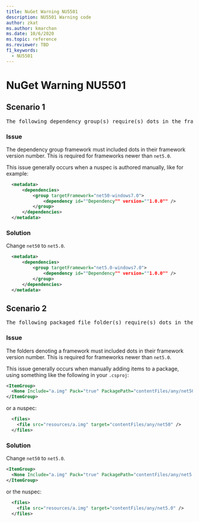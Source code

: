 ```yaml
---
title: NuGet Warning NU5501
description: NU5501 Warning code
author: zkat
ms.author: kmarchan
ms.date: 10/6/2020
ms.topic: reference
ms.reviewer: TBD
f1_keywords: 
  - NU5501
---
```


# NuGet Warning NU5501

## Scenario 1

<pre>The following dependency group(s) require(s) dots in the framework version: net50-windows7.0</pre>

### Issue

The dependency group framework must included dots in their framework version number. This is required for frameworks newer than `net5.0`.

This issue generally occurs when a nuspec is authored manually, like for example:

```xml
  <metadata>
      <dependencies>
          <group targetFramework="net50-windows7.0">
              <dependency id=""Dependency"" version=""1.0.0"" />
          </group>
      </dependencies>
  </metadata>
```

### Solution

Change `net50` to `net5.0`.

```xml
  <metadata>
      <dependencies>
          <group targetFramework="net5.0-windows7.0">
              <dependency id=""Dependency"" version=""1.0.0"" />
          </group>
      </dependencies>
  </metadata>
```

## Scenario 2

<pre>The following packaged file folder(s) require(s) dots in the framework version: contentFiles/any/net50/a.img. </pre>

### Issue

The folders denoting a framework must included dots in their framework version number. This is required for frameworks newer than `net5.0`.

This issue generally occurs when manually adding items to a package, using something like the following in your `.csproj`:

```xml
<ItemGroup>
  <None Include="a.img" Pack="true" PackagePath="contentFiles/any/net50" />
</ItemGroup>
```

or a nuspec:

```xml
  <files>
    <file src="resources/a.img" target="contentFiles/any/net50" />
  </files>
```

### Solution

Change `net50` to `net5.0`.

```xml
<ItemGroup>
  <None Include="a.img" Pack="true" PackagePath="contentFiles/any/net5.0" />
</ItemGroup>
```

or the nuspec:

```xml
  <files>
    <file src="resources/a.img" target="contentFiles/any/net5.0" />
  </files>
```
